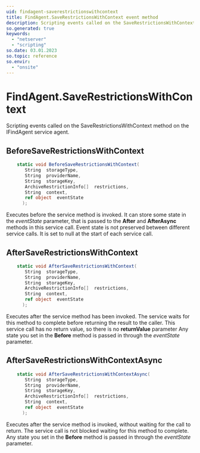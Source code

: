```yaml
---
uid: findagent-saverestrictionswithcontext
title: FindAgent.SaveRestrictionsWithContext event method
description: Scripting events called on the SaveRestrictionsWithContext method on the FindAgent service agent.
so.generated: true
keywords:
  - "netserver"
  - "scripting"
so.date: 03.01.2023
so.topic: reference
so.envir:
  - "onsite"
---
```

# FindAgent.SaveRestrictionsWithContext

Scripting events called on the <see cref='M:SuperOffice.CRM.Services.IFindAgent.SaveRestrictionsWithContext'>SaveRestrictionsWithContext</see> method on the <see cref='IFindAgent'>IFindAgent</see>  service agent.

## BeforeSaveRestrictionsWithContext
```cs
    static void BeforeSaveRestrictionsWithContext(
       String  storageType,
       String  providerName,
       String  storageKey,
       ArchiveRestrictionInfo[]  restrictions,
       String  context,
       ref object  eventState
      );
```
Executes before the service method is invoked.
It can store some state in the *eventState* parameter, that is passed to the **After** and **AfterAsync** methods in this service call.
Event state is not preserved between different service calls. It is set to null at the start of each service call.
## AfterSaveRestrictionsWithContext
```cs
    static void AfterSaveRestrictionsWithContext(
       String  storageType,
       String  providerName,
       String  storageKey,
       ArchiveRestrictionInfo[]  restrictions,
       String  context,
       ref object  eventState
      );
```
Executes after the service method has been invoked. The service waits for this method to complete before returning the result to the caller.
This service call has no return value, so there is no **returnValue** parameter
Any state you set in the **Before** method is passed in through the *eventState* parameter.
## AfterSaveRestrictionsWithContextAsync
```cs
    static void AfterSaveRestrictionsWithContextAsync(
       String  storageType,
       String  providerName,
       String  storageKey,
       ArchiveRestrictionInfo[]  restrictions,
       String  context,
       ref object  eventState
      );
```
Executes after the service method is invoked, without waiting for the call to return.
The service call is not blocked waiting for this method to complete.
Any state you set in the **Before** method is passed in through the *eventState* parameter.

